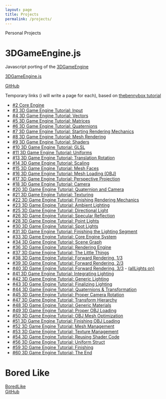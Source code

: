 ```yaml
---
layout: page
title: Projects
permalink: /projects/
---
```


Personal Projects


3DGameEngine.js
===============
Javascript porting of the [3DGameEngine](https://github.com/BennyQBD/3DGameEngine)

[3DGameEngine.js](3DGameEngine.js/index.html)

[GitHub](https://github.com/ceccopierangiolieugenio/3DGameEngine.js)

Temporary links (i will write a page for each), based on [thebennybox tutorial](http://www.sonarlearning.co.uk/coursepage.php?topic=game&course=ext-bb-3d-ged) 

-   [#2 Core Engine](3DGameEngine.js/v0.2/3DGameEngine.js.html)
-   [#3 3D Game Engine Tutorial: Input](3DGameEngine.js/v0.3/3DGameEngine.js.html)
-   [#4 3D Game Engine Tutorial: Vectors](3DGameEngine.js/v0.4/3DGameEngine.js.html)
-   [#5 3D Game Engine Tutorial: Matrices](3DGameEngine.js/v0.5/3DGameEngine.js.html)
-   [#6 3D Game Engine Tutorial: Quaternions](3DGameEngine.js/v0.6/3DGameEngine.js.html)
-   [#7 3D Game Engine Tutorial: Starting Rendering Mechanics](3DGameEngine.js/v0.7/3DGameEngine.js.html)
-   [#8 3D Game Engine Tutorial: Mesh Rendering](3DGameEngine.js/v0.8/3DGameEngine.js.html)
-   [#9 3D Game Engine Tutorial: Shaders](3DGameEngine.js/v0.9/3DGameEngine.js.html)
-   [#10 3D Game Engine Tutorial: GLSL](3DGameEngine.js/v0.10/3DGameEngine.js.html)
-   [#11 3D Game Engine Tutorial: Uniforms](3DGameEngine.js/v0.11/3DGameEngine.js.html)
-   [#13 3D Game Engine Tutorial: Translation Rotation](3DGameEngine.js/v0.13/3DGameEngine.js.html)
-   [#14 3D Game Engine Tutorial: Scaling](3DGameEngine.js/v0.14/3DGameEngine.js.html)
-   [#15 3D Game Engine Tutorial: Mesh Faces](3DGameEngine.js/v0.15/3DGameEngine.js.html)
-   [#16 3D Game Engine Tutorial: Mesh Loading (OBJ)](3DGameEngine.js/v0.16/3DGameEngine.js.html)
-   [#17 3D Game Engine Tutorial: Perspective Projection](3DGameEngine.js/v0.17/3DGameEngine.js.html)
-   [#18 3D Game Engine Tutorial: Camera](3DGameEngine.js/v0.18/3DGameEngine.js.html)
-   [#20 3D Game Engine Tutorial: Quaternion and Camera](3DGameEngine.js/v0.20/3DGameEngine.js.html)
-   [#21 3D Game Engine Tutorial: Texturing](3DGameEngine.js/v0.21/3DGameEngine.js.html)
-   [#22 3D Game Engine Tutorial: Finishing Rendering Mechanics](3DGameEngine.js/v0.22/3DGameEngine.js.html)
-   [#23 3D Game Engine Tutorial: Ambient Lighting](3DGameEngine.js/v0.23/3DGameEngine.js.html)
-   [#25 3D Game Engine Tutorial: Directional Light](3DGameEngine.js/v0.25/3DGameEngine.js.html)
-   [#26 3D Game Engine Tutorial: Specular Reflection](3DGameEngine.js/v0.26/3DGameEngine.js.html)
-   [#28 3D Game Engine Tutorial: Point Lights](3DGameEngine.js/v0.28/3DGameEngine.js.html)
-   [#30 3D Game Engine Tutorial: Spot Lights](3DGameEngine.js/v0.30/3DGameEngine.js.html)
-   [#31 3D Game Engine Tutorial: Finishing the Lighting Segment](3DGameEngine.js/v0.31/3DGameEngine.js.html)
-   [#33 3D Game Engine Tutorial: Core Engine System](3DGameEngine.js/v0.33/3DGameEngine.js.html)
-   [#34 3D Game Engine Tutorial: Scene Graph](3DGameEngine.js/v0.34/3DGameEngine.js.html)
-   [#36 3D Game Engine Tutorial: Rendering Engine](3DGameEngine.js/v0.36/3DGameEngine.js.html)
-   [#37 3D Game Engine Tutorial: The Little Things](3DGameEngine.js/v0.37/3DGameEngine.js.html)
-   [#38 3D Game Engine Tutorial: Forward Rendering, 1/3](3DGameEngine.js/v0.38/3DGameEngine.js.html)
-   [#39 3D Game Engine Tutorial: Forward Rendering, 2/3](3DGameEngine.js/v0.39/3DGameEngine.js.html)
-   [#40 3D Game Engine Tutorial: Forward Rendering, 3/3](3DGameEngine.js/v0.40.1/3DGameEngine.js.html) - [(allLights on)](3DGameEngine.js/v0.40.0/3DGameEngine.js.html)
-   [#41 3D Game Engine Tutorial: Integrating Lighting](3DGameEngine.js/v0.41/3DGameEngine.js.html)
-   [#42 3D Game Engine Tutorial: Generic Lighting](3DGameEngine.js/v0.42/3DGameEngine.js.html)
-   [#43 3D Game Engine Tutorial: Finalizing Lighting](3DGameEngine.js/v0.43/3DGameEngine.js.html)
-   [#44 3D Game Engine Tutorial: Quaternions & Transformation](3DGameEngine.js/v0.44/3DGameEngine.js.html)
-   [#45 3D Game Engine Tutorial: Proper Camera Rotation](3DGameEngine.js/v0.45/3DGameEngine.js.html)
-   [#47 3D Game Engine Tutorial: Transform Hierarchy](3DGameEngine.js/v0.47/3DGameEngine.js.html)
-   [#48 3D Game Engine Tutorial: Generic Materials](3DGameEngine.js/v0.48/3DGameEngine.js.html)
-   [#49 3D Game Engine Tutorial: Proper OBJ Loading](3DGameEngine.js/v0.49/3DGameEngine.js.html)
-   [#50 3D Game Engine Tutorial: OBJ Mesh Optimization](3DGameEngine.js/v0.50/3DGameEngine.js.html)
-   [#51 3D Game Engine Tutorial: Finishing OBJ Loading](3DGameEngine.js/v0.51/3DGameEngine.js.html)
-   [#52 3D Game Engine Tutorial: Mesh Management](3DGameEngine.js/v0.52/3DGameEngine.js.html)
-   [#53 3D Game Engine Tutorial: Texture Management](3DGameEngine.js/v0.53/3DGameEngine.js.html)
-   [#54 3D Game Engine Tutorial: Reusing Shader Code](3DGameEngine.js/v0.54/3DGameEngine.js.html)
-   [#56 3D Game Engine Tutorial: Uniform Struct](3DGameEngine.js/v0.56/3DGameEngine.js.html)
-   [#59 3D Game Engine Tutorial: Finishing](3DGameEngine.js/v0.59/3DGameEngine.js.html)
-   [#60 3D Game Engine Tutorial: The End](3DGameEngine.js/v0.60/3DGameEngine.js.html)


Bored Like
=====
[BoredLike](BoredLike/BoredLike.html)
<br>
[GitHub](https://github.com/ceccopierangiolieugenio/BoredLike)


